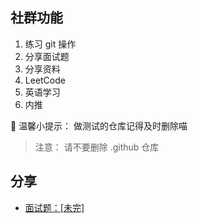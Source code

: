 ## 社群功能
1. 练习 git 操作
2. 分享面试题
3. 分享资料
4. LeetCode
5. 英语学习
6. 内推

 🤔 温馨小提示： 做测试的仓库记得及时删除喵

> 注意： 请不要删除 .github 仓库

## 分享
- [面试题：[未完]](https://github.com/hehshe/interview-question/blob/main/%E9%9D%A2%E8%AF%95%E4%B8%93%E5%88%B7.md)
